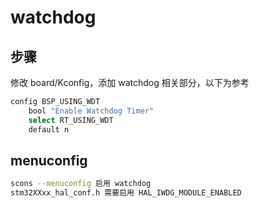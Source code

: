 # watchdog

## 步骤

修改 board/Kconfig，添加 watchdog 相关部分，以下为参考

```sh
config BSP_USING_WDT
    bool "Enable Watchdog Timer"
    select RT_USING_WDT
    default n
```

## menuconfig

```sh
scons --menuconfig 启用 watchdog
stm32XXxx_hal_conf.h 需要启用 HAL_IWDG_MODULE_ENABLED
```
